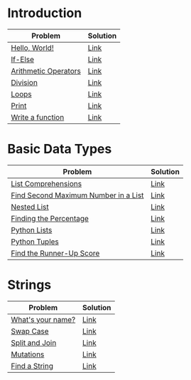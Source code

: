 # Introduction

| Problem                                      | Solution                                              |
| -------------------------------------------- | ----------------------------------------------------- |
| [Hello, World!][hello_world]                 | [Link](Introduction/say-hello-world/solution.py)      |
| [If-Else][if_else]                           | [Link](Introduction/if-else/solution.py)              |
| [Arithmetic Operators][arithmetic_operators] | [Link](Introduction/arithmetic-operators/solution.py) |
| [Division][division]                         | [Link](Introduction/division/solution.py)             |
| [Loops][loops]                               | [Link](Introduction/loops/solution.py)                |
| [Print][print]                               | [Link](Introduction/print/solution.py)                |
| [Write a function][function]                 | [Link](Introduction/write-a-function/solution.py)     |

[hello_world]: https://www.hackerrank.com/challenges/py-hello-world/
[if_else]: https://www.hackerrank.com/challenges/py-if-else/
[arithmetic_operators]: https://www.hackerrank.com/challenges/python-arithmetic-operators/
[division]: https://www.hackerrank.com/challenges/python-division/
[loops]: https://www.hackerrank.com/challenges/python-loops/
[print]: https://www.hackerrank.com/challenges/python-print/
[function]: https://www.hackerrank.com/challenges/write-a-function/

# Basic Data Types

| Problem                                                                                                                                      | Solution                 |
| -------------------------------------------------------------------------------------------------------------------------------------------- | ------------------------ |
| [List Comprehensions](https://www.hackerrank.com/challenges/list-comprehensions/problem?isFullScreen=true)                                   | [Link](basic-data-types) |
| [Find Second Maximum Number in a List](https://www.hackerrank.com/challenges/find-second-maximum-number-in-a-list/problem?isFullScreen=true) | [Link](basic-data-types) |
| [Nested List](https://www.hackerrank.com/challenges/nested-list/problem?isFullScreen=true)                                                   | [Link](basic-data-types) |
| [Finding the Percentage](https://www.hackerrank.com/challenges/finding-the-percentage/problem?isFullScreen=true)                             | [Link](basic-data-types) |
| [Python Lists](https://www.hackerrank.com/challenges/python-lists/problem?isFullScreen=true)                                                 | [Link](basic-data-types) |
| [Python Tuples](https://www.hackerrank.com/challenges/python-tuples/problem?isFullScreen=true)                                               | [Link](basic-data-types) |
| [Find the Runner-Up Score](https://www.hackerrank.com/challenges/find-second-maximum-number-in-a-list/problem?isFullScreen=true)             | [Link](basic-data-types) |

# Strings

| Problem                                                                                                        | Solution        |
| -------------------------------------------------------------------------------------------------------------- | --------------- |
| [What's your name?](https://www.hackerrank.com/challenges/whats-your-name/problem?isFullScreen=true)           | [Link](strings) |
| [Swap Case](https://www.hackerrank.com/challenges/swap-case/problem?isFullScreen=true)                         | [Link](strings) |
| [Split and Join](https://www.hackerrank.com/challenges/python-string-split-and-join/problem?isFullScreen=true) | [Link](strings) |
| [Mutations](https://www.hackerrank.com/challenges/python-mutations/problem?isFullScreen=true)                  | [Link](strings) |
| [Find a String](https://www.hackerrank.com/challenges/find-a-string/problem?isFullScreen=true)                 | [Link](strings) |
